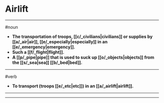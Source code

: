 # Airlift
---
#noun
- **The transportation of troops, [[c/_civilians|civilians]] or supplies by [[a/_air|air]], [[e/_especially|especially]] in an [[e/_emergency|emergency]].**
- **Such a [[f/_flight|flight]].**
- **A [[p/_pipe|pipe]] that is used to suck up [[o/_objects|objects]] from the [[s/_sea|sea]] [[b/_bed|bed]].**
---
#verb
- **To transport (troops [[e/_etc|etc]]) in an [[a/_airlift|airlift]].**
---
---

